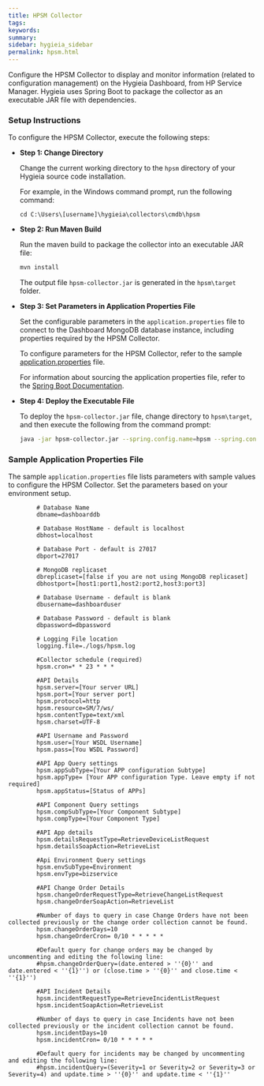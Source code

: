 ```yaml
---
title: HPSM Collector
tags:
keywords:
summary:
sidebar: hygieia_sidebar
permalink: hpsm.html
---
```

Configure the HPSM Collector to display and monitor information (related to configuration management) on the Hygieia Dashboard, from HP Service Manager. Hygieia uses Spring Boot to package the collector as an executable JAR file with dependencies.

### Setup Instructions

To configure the HPSM Collector, execute the following steps:

*   **Step 1: Change Directory**

	Change the current working directory to the `hpsm` directory of your Hygieia source code installation.

	For example, in the Windows command prompt, run the following command:

	```
	cd C:\Users\[username]\hygieia\collectors\cmdb\hpsm
	```

*   **Step 2: Run Maven Build**

	Run the maven build to package the collector into an executable JAR file:

	```bash
	mvn install
	```

	The output file `hpsm-collector.jar` is generated in the `hpsm\target` folder.

*   **Step 3: Set Parameters in Application Properties File**

	Set the configurable parameters in the `application.properties` file to connect to the Dashboard MongoDB database instance, including properties required by the HPSM Collector.

	To configure parameters for the HPSM Collector, refer to the sample [application.properties](#sample-application-properties-file) file.

	For information about sourcing the application properties file, refer to the [Spring Boot Documentation](http://docs.spring.io/spring-boot/docs/current-SNAPSHOT/reference/htmlsingle/#boot-features-external-config-application-property-files).

*   **Step 4: Deploy the Executable File**

	To deploy the `hpsm-collector.jar` file, change directory to `hpsm\target`, and then execute the following from the command prompt:

	```bash
	java -jar hpsm-collector.jar --spring.config.name=hpsm --spring.config.location=[path to application.properties file]
	```

### Sample Application Properties File

The sample `application.properties` file lists parameters with sample values to configure the HPSM Collector. Set the parameters based on your environment setup.

```properties
		# Database Name
		dbname=dashboarddb

		# Database HostName - default is localhost
		dbhost=localhost

		# Database Port - default is 27017
		dbport=27017

		# MongoDB replicaset
		dbreplicaset=[false if you are not using MongoDB replicaset]
		dbhostport=[host1:port1,host2:port2,host3:port3]

		# Database Username - default is blank
		dbusername=dashboarduser

		# Database Password - default is blank
		dbpassword=dbpassword

		# Logging File location
		logging.file=./logs/hpsm.log

		#Collector schedule (required)
		hpsm.cron=* * 23 * * *

		#API Details
		hpsm.server=[Your server URL]
		hpsm.port=[Your server port]
		hpsm.protocol=http
		hpsm.resource=SM/7/ws/
		hpsm.contentType=text/xml
		hpsm.charset=UTF-8

		#API Username and Password
		hpsm.user=[Your WSDL Username]
		hpsm.pass=[You WSDL Password]

		#API App Query settings
		hpsm.appSubType=[Your APP configuration Subtype]
		hpsm.appType= [Your APP configuration Type. Leave empty if not required]
		hpsm.appStatus=[Status of APPs]

		#API Component Query settings
		hpsm.compSubType=[Your Component Subtype]
		hpsm.compType=[Your Component Type]

		#API App details
		hpsm.detailsRequestType=RetrieveDeviceListRequest
		hpsm.detailsSoapAction=RetrieveList
		
		#Api Environment Query settings
		hpsm.envSubType=Environment
		hpsm.envType=bizservice

		#API Change Order Details
		hpsm.changeOrderRequestType=RetrieveChangeListRequest
		hpsm.changeOrderSoapAction=RetrieveList
		
		#Number of days to query in case Change Orders have not been collected previously or the change order collection cannot be found.
		hpsm.changeOrderDays=10
		hpsm.changeOrderCron= 0/10 * * * * *
		
		#Default query for change orders may be changed by uncommenting and editing the following line:
		#hpsm.changeOrderQuery=(date.entered > ''{0}'' and date.entered < ''{1}'') or (close.time > ''{0}'' and close.time < ''{1}'')

		#API Incident Details
		hpsm.incidentRequestType=RetrieveIncidentListRequest
		hpsm.incidentSoapAction=RetrieveList
		
		#Number of days to query in case Incidents have not been collected previously or the incident collection cannot be found.
		hpsm.incidentDays=10
		hpsm.incidentCron= 0/10 * * * * *
		
		#Default query for incidents may be changed by uncommenting and editing the following line:
		#hpsm.incidentQuery=(Severity=1 or Severity=2 or Severity=3 or Severity=4) and update.time > ''{0}'' and update.time < ''{1}''
```

